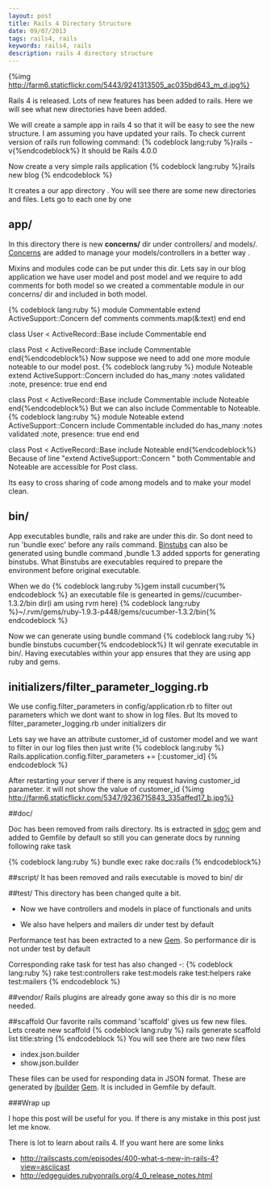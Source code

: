 ```yaml
---
layout: post
title: Rails 4 Directory Structure
date: 09/07/2013
tags: rails4, rails
keywords: rails4, rails
description: rails 4 directory structure
---
```


{%img http://farm6.staticflickr.com/5443/9241313505_ac035bd643_m_d.jpg%}

Rails 4 is released. Lots of new features has been added to rails.
Here we will see what new directories have been added.

  We will create a sample app in rails 4 so that it will be easy to see the new structure.
  I am assuming  you have updated your rails.
  To check current version of rails run following command:
  {% codeblock lang:ruby %}rails -v{%endcodeblock%}
  It should be Rails 4.0.0

<!--more-->

  Now create a very simple rails application
  {% codeblock lang:ruby %}rails new  blog  {% endcodeblock %}

  It creates a our app directory . You will see there are some new directories and files.
  Lets go to each one by one

## app/

  In this directory there is new <b>concerns/</b> dir under controllers/ and models/.
  <a href='http://37signals.com/svn/posts/3372-put-chubby-models-on-a-diet-with-concerns'>Concerns</a>
  are added to manage your models/controllers in a better way .

  Mixins and modules code can be put under this dir.
  Lets say in our blog application we have user model and post model and we require to add comments for both model
  so we created a commentable module in our concerns/ dir and included in both model.

  {% codeblock lang:ruby %}
  module Commentable
    extend ActiveSupport::Concern
    def comments
      comments.map(&:text)
    end
  end

  class User < ActiveRecord::Base
    include Commentable
  end

  class Post < ActiveRecord::Base
    include Commentable
  end{%endcodeblock%}
  Now suppose we need to add one more module noteable to our model post.
  {% codeblock lang:ruby %}
  module Noteable
    extend ActiveSupport::Concern
    included do
      has_many :notes
      validated :note, presence: true
    end
  end

  class Post < ActiveRecord::Base
    include Commentable
    include Noteable
  end{%endcodeblock%}
But we can also include Commentable to Noteable.
{% codeblock lang:ruby %}
module Noteable
  extend ActiveSupport::Concern
  include Commentable
  included do
    has_many :notes
    validated :note, presence: true
  end
end

class Post < ActiveRecord::Base
  include Noteable
end{%endcodeblock%}
Because of line "extend ActiveSupport::Concern
" both Commentable and Noteable are accessible for Post class.

Its easy to cross sharing of code among models and to make your model clean.

## bin/
App executables bundle, rails and rake are under this dir. So dont need to run 'bundle exec' before any rails command.
<a href='https://github.com/sstephenson/rbenv/wiki/Understanding-binstubs'>Binstubs</a> can also be generated using bundle command ,bundle 1.3 added spports for generating binstubs.
What Binstubs are executables required to prepare the environment before original executable.

When we do
{% codeblock lang:ruby %}gem install cucumber{% endcodeblock %}
an executable file is genearted in gems//cucumber-1.3.2/bin dir(i am using rvm here)
{% codeblock lang:ruby %}~/.rvm/gems/ruby-1.9.3-p448/gems/cucumber-1.3.2/bin{% endcodeblock %}

Now we can generate using bundle command
{% codeblock lang:ruby %} bundle binstubs cucumber{% endcodeblock%}
It wil genrate executable in bin/. Having executables within your app ensures that they are using app ruby and gems.

## initializers/filter_parameter_logging.rb

We use config.filter_parameters in config/application.rb to filter out parameters which we dont want to show in log files.
But Its moved to filter_parameter_logging.rb under initializers dir

Lets say we have an attribute customer_id of customer model and we want to filter in our log files then just write
{% codeblock lang:ruby %}
Rails.application.config.filter_parameters += [:customer_id]
{% endcodeblock %}

After restarting your server if there is any request having customer_id parameter.
it will not show the value of customer_id
{%img http://farm6.staticflickr.com/5347/9236715843_335affed17_b.jpg%}

##doc/

Doc has been removed from rails directory.
Its is extracted in <a href='https://github.com/voloko/sdoc/'>sdoc</a> gem and added to Gemfile by default so still you can generate docs by running following rake task

{% codeblock lang:ruby %}
bundle exec rake doc:rails
{% endcodeblock%}

##script/
It has been removed and rails executable is moved to bin/ dir


##test/
This directory has been changed quite a bit.

 * Now we have controllers and models in place of functionals and units</li>

 * We also have helpers and mailers dir under test by default</li>

Performance test has been extracted to a new <a href='https://github.com/rails/rails-perftest'>Gem</a>. So performance dir is not under test by default

Corresponding rake task for test has also changed -:
{% codeblock lang:ruby %}
rake test:controllers
rake test:models
rake test:helpers
rake test:mailers
{% endcodeblock %}

##vendor/
Rails plugins are already gone away so this dir is no more needed.

##scaffold
   Our favorite rails command 'scaffold' gives us few new files.
Lets create new scaffold
{% codeblock lang:ruby %}
rails generate scaffold list title:string
{% endcodeblock %}
You will see there are two new files

  * index.json.builder
  * show.json.builder

These files can be used for responding data in JSON format.
These are generated by <a href='https://github.com/rails/jbuilder'>jbuilder</a>
<a href='http://rubygems.org/'>Gem</a>. It is included in Gemfile by default.

###Wrap up

I hope this post will be useful for you. If there is any mistake in this post
just let me know.

There is lot to learn about rails 4. If you want here are some links

 * http://railscasts.com/episodes/400-what-s-new-in-rails-4?view=asciicast
 * http://edgeguides.rubyonrails.org/4_0_release_notes.html
